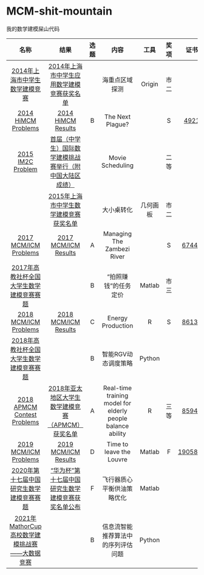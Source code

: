 # MCM-shit-mountain

我的数学建模屎山代码

|                             名称                             |                             结果                             | 选题 |                            内容                             |   工具   | 奖项 |                             证书                             | 代码               |
| :----------------------------------------------------------: | :----------------------------------------------------------: | :--: | :---------------------------------------------------------: | :------: | :--: | :----------------------------------------------------------: | ------------------ |
| [2014年上海市中学生数学建模竞赛](https://www.secsa.cn/Front/NewsInfo/NewsShow/4447) | [2014年上海市中学生应用数学建模竞赛获奖名单](https://www.secsa.cn/Front/NewsInfo/NewsShow/4448) |      |                       海重点区域探测                        |  Origin  | 市二 |                                                              | :white_check_mark: |
| [2014 HiMCM Problems](https://www.comap.com/highschool/contests/himcm/2014problems.html) | [2014 HiMCM Results](https://www.comap.com/highschool/contests/himcm/2014results.pdf) |  B   |                      The Next Plague?                       |          |  S   | [4921](https://www.comap-math.com/himcm/2014Certs/4921.pdf)  |                    |
| [2015 IM2C Problem](https://immchallenge.org/Contests/2015/Problem.html) | [首届（中学生）国际数学建模挑战赛举行（附中国大陆区成绩）](http://www.mcm.edu.cn/html_cn/node/9ce624224393dfdf012412ecaa00e5e4.html) |      |                      Movie Scheduling                       |          | 二等 |                                                              | :white_check_mark: |
|                                                              | [2015年上海市中学生数学建模竞赛获奖名单](https://www.secsa.cn/Front/NewsInfo/NewsShow/4453) |      |                         大小桌转化                          | 几何画板 | 市二 |                                                              | :white_check_mark: |
| [2017 MCM/ICM Problems](https://www.comap.com/undergraduate/contests/mcm/contests/2017/problems/) | [2017 MCM/ICM Results](https://www.comap.com/undergraduate/contests/mcm/contests/2017/results/) |  A   |                 Managing The Zambezi River                  |          |  S   | [67447](https://www.comap-math.com/mcm/2017Certs/67447.pdf)  |                    |
| [2017年高教社杯全国大学生数学建模竞赛赛题](http://www.mcm.edu.cn/html_cn/node/460baf68ab0ed0e1e557a0c79b1c4648.html) |                                                              |  B   |                    “拍照赚钱”的任务定价                     |  Matlab  | 市三 |                                                              |                    |
| [2018 MCM/ICM Problems](https://www.comap.com/undergraduate/contests/mcm/contests/2018/problems/) | [2018 MCM/ICM Results](https://www.comap.com/undergraduate/contests/mcm/contests/2018/results/) |  C   |                      Energy Production                      |    R     |  S   | [86138](https://www.comap-math.com/mcm/2018Certs/86138.pdf)  | :white_check_mark: |
| [2018年高教社杯全国大学生数学建模竞赛赛题](http://www.mcm.edu.cn/html_cn/node/7cec7725b9a0ea07b4dfd175e8042c33.html) |                                                              |  B   |                     智能RGV动态调度策略                     |  Python  |      |                                                              | :white_check_mark: |
| [2018 APMCM Contest Problems](http://www.apmcm.org/detail/2316) | [2018年亚太地区大学生数学建模竞赛（APMCM）获奖名单](http://www.apmcm.org/detail/2321) |  A   | Real-time training model for elderly people balance ability |    R     | 三等 |     [85943](http://www.apmcm.org/cert/2018/85943_1.pdf)      | :white_check_mark: |
| [2019 MCM/ICM Problems](https://www.comap.com/undergraduate/contests/mcm/contests/2019/problems/) | [2019 MCM/ICM Results](https://www.comap.com/undergraduate/contests/mcm/contests/2019/results/) |  D   |                  Time to leave the Louvre                   |  Matlab  |  F   | [1905883](https://www.comap-math.com/mcm/2019Certs/1905883.pdf) | :white_check_mark: |
| [2020年第十七届中国研究生数学建模竞赛赛题](https://cpipc.acge.org.cn//cw/detail/4/2c9088a674924b7f01749981b29502e9) | [“华为杯”第十七届中国研究生数学建模竞赛获奖名单公布](https://cpipc.acge.org.cn//cw/detail/4/2c9088a67597479f0176753856661398) |  F   |                 飞行器质心平衡供油策略优化                  |  Matlab  |      |                                                              | :white_check_mark: |
| [2021年MathorCup高校数学建模挑战赛——大数据竞赛](https://www.saikr.com/vse/bigdata1) |                                                              |  B   |             信息流智能推荐算法中的序列评估问题              |  Python  |      |                                                              |                    |

